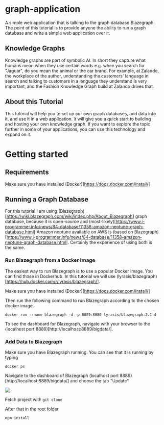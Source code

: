 # graph-application
A simple web application that is talking to the graph database Blazegraph. The point of this tutorial is to provide anyone
the ability to run a graph database and write a simple web application over it.

## Knowledge Graphs
Knowledge graphs are part of symbolic AI. In short they capture what humans mean when they use certain words e.g. when you search for "Jaguar", do you mean the animal or the car brand.
For example, at Zalando, the workplace of the author, understanding the customers' language in search and talking to customers in a language they understand is very important, and the Fashion Knowledge Graph build at Zalando drives that.

## About this Tutorial
This tutorial will help you to set up our own graph databases, add data into it, and use it in a web application.
It will give you a quick start to building and hosting your own knowledge graph.
If you want to explore the topic further in some of your applications, you can use this technology and expand on it.

# Getting started

## Requirements

Make sure you have installed (Docker)[https://docs.docker.com/install/]

## Running a Graph Database

For this tutorial I am using (Blazegraph)[https://wiki.blazegraph.com/wiki/index.php/About_Blazegraph] graph database,
because it is open-source and (most-likely)[https://www.i-programmer.info/news/84-database/11358-amazon-neptune-graph-database.html]
Amazon neptune available on AWS is (based on Blazegraph)[https://www.i-programmer.info/news/84-database/11358-amazon-neptune-graph-database.html].
Certainly the experience of using both is the same.


### Run Blazegraph from a Docker image
The easiest way to run Blazegraph is to use a popular Docker image. You can find
those in Dockerhub. In this tutorial we will use (lyrasis/blazegraph)[https://hub.docker.com/r/lyrasis/blazegraph/].

Make sure you have installed (Docker)[https://docs.docker.com/install/]

Then run the following command to run Blazegraph according to the chosen docker image.
```
docker run --name blazegraph -d -p 8889:8080 lyrasis/blazegraph:2.1.4
```

To see the dashboard for Blazegraph, navigate with your browser to the (localhost port 8889)[http://localhost:8889/bigdata/].

### Add Data to Blazegraph

Make sure you have Blazegraph running. You can see that it is running by typing

```
docker ps
```

Navigate to the dashboard of Blazegraph (localhost port 8889)[http://localhost:8889/bigdata/]
and choose the tab "Update"

![](blazegraph_screenshot.png)



Fetch project with 
```git clone```

After that in the root folder

```npm install```